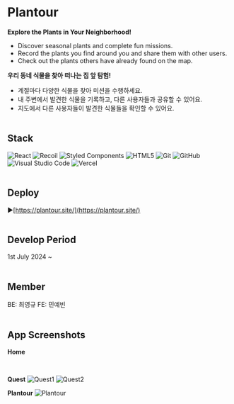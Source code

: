 # Plantour

**Explore the Plants in Your Neighborhood!**

- Discover seasonal plants and complete fun missions.
- Record the plants you find around you and share them with other users.
- Check out the plants others have already found on the map.

**우리 동네 식물을 찾아 떠나는 집 앞 탐험!**

- 계절마다 다양한 식물을 찾아 미션을 수행하세요.
- 내 주변에서 발견한 식물을 기록하고, 다른 사용자들과 공유할 수 있어요.
- 지도에서 다른 사용자들이 발견한 식물들을 확인할 수 있어요.
  <br>
  <br>

## Stack

![React](https://img.shields.io/badge/React-61DAFB?style=flat&logo=react&logoColor=white)
![Recoil](https://img.shields.io/badge/Recoil-3578E5?style=flat&logo=recoil&logoColor=white)
![Styled Components](https://img.shields.io/badge/Styled--Components-DB7093?style=flat&logo=styled-components&logoColor=white)
![HTML5](https://img.shields.io/badge/HTML5-E34F26?style=flat&logo=html5&logoColor=white)
![Git](https://img.shields.io/badge/Git-F05032?style=flat&logo=git&logoColor=white)
![GitHub](https://img.shields.io/badge/GitHub-181717?style=flat&logo=github&logoColor=white)
![Visual Studio Code](https://img.shields.io/badge/Visual_Studio_Code-0078d7?style=flat&logo=visual%20studio%20code&logoColor=white)
![Vercel](https://img.shields.io/badge/Vercel-000000?style=flat&logo=vercel&logoColor=white)
<br>
<br>

## Deploy

▶[https://plantour.site/](https://plantour.site/)
<br>
<br>

## Develop Period

1st July 2024 ~
<br>
<br>

## Member

BE: 최영규
FE: 민예빈
<br>
<br>

## App Screenshots

**Home**

<br>

**Quest**
![Quest1](src/assets/readme_quest_1.jpg)
![Quest2](src/assets/readme_quest_2.jpg)
<br>

**Plantour**
![Plantour](src/assets/readme_plantour_1.jpg)
